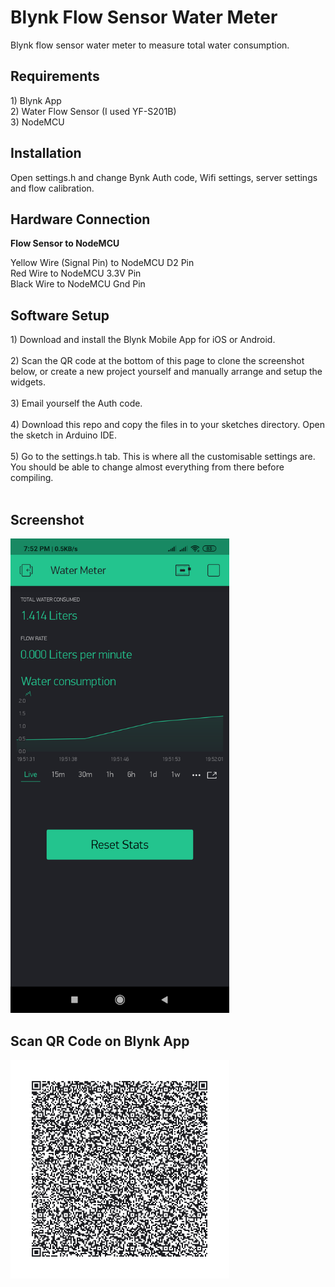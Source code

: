 # Blynk Flow Sensor Water Meter

Blynk flow sensor water meter to measure total water consumption. 

<h2> Requirements</h2>
1) Blynk App <br>
2) Water Flow Sensor (I used YF-S201B)<br>
3) NodeMCU <br>

<h2> Installation </h2>

Open settings.h and change Bynk Auth code, Wifi settings, server settings and flow calibration. 

<h2> Hardware Connection </h2>

<b>Flow Sensor to NodeMCU</b>

Yellow Wire (Signal Pin) to NodeMCU D2 Pin <br>
Red Wire to NodeMCU 3.3V Pin<br>
Black Wire to NodeMCU Gnd Pin<br>


<h2>Software Setup</h2>
1) Download and install the Blynk Mobile App for iOS or Android. <br><br>
2) Scan the QR code at the bottom of this page to clone the screenshot below, or create a new project yourself and manually arrange and setup the widgets.<br><br>
3) Email yourself the Auth code.<br><br>
4) Download this repo and copy the files in to your sketches directory. Open the sketch in Arduino IDE.<br><br>
5) Go to the settings.h tab. This is where all the customisable settings are. You should be able to change almost everything from there before compiling.<br><br>

<h2> Screenshot</h2>

<img src="images/blynk-flow-sensor-water-meter-screenshot.png" width="350" height=" " alt="Blynk flow sensor water meter screenshot" title="Blynk flow sensor water meter screenshot">


<h2> Scan QR Code on Blynk App </h2>
<img src="images/blynk-flow-sensor-water-meter-qr-code.png" width="350" height=" " alt="Blynk flow sensor water meter QR Code" title="Blynk flow sensor water meter QR Code">

